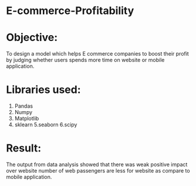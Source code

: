 # E-commerce-Profitability

# Objective: 
To design a model which helps E commerce companies to boost their profit by judging whether users spends more time on website or mobile application.

# Libraries used:
1. Pandas 
2. Numpy 
3. Matplotlib 
4. sklearn 
5.seaborn 
6.scipy

# Result: 
The output from data analysis showed that there was weak positive impact over website number of web passengers are less for website as compare to mobile application.
